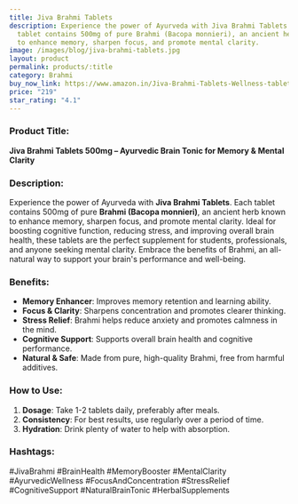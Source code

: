 ```yaml
---
title: Jiva Brahmi Tablets
description: Experience the power of Ayurveda with Jiva Brahmi Tablets. Each
  tablet contains 500mg of pure Brahmi (Bacopa monnieri), an ancient herb known
  to enhance memory, sharpen focus, and promote mental clarity.
image: /images/blog/jiva-brahmi-tablets.jpg
layout: product
permalink: products/:title
category: Brahmi
buy_now_link: https://www.amazon.in/Jiva-Brahmi-Tablets-Wellness-tablets/dp/B0BKK34H98/ref=sr_1_2_sspa?crid=U72N30JP0KKO&tag=ayushmonk-21
price: "219"
star_rating: "4.1"
---
```

### Product Title:
**Jiva Brahmi Tablets 500mg – Ayurvedic Brain Tonic for Memory & Mental Clarity**

### Description:
Experience the power of Ayurveda with **Jiva Brahmi Tablets**. Each tablet contains 500mg of pure **Brahmi (Bacopa monnieri)**, an ancient herb known to enhance memory, sharpen focus, and promote mental clarity. Ideal for boosting cognitive function, reducing stress, and improving overall brain health, these tablets are the perfect supplement for students, professionals, and anyone seeking mental clarity. Embrace the benefits of Brahmi, an all-natural way to support your brain's performance and well-being.

### Benefits:
- **Memory Enhancer**: Improves memory retention and learning ability.
- **Focus & Clarity**: Sharpens concentration and promotes clearer thinking.
- **Stress Relief**: Brahmi helps reduce anxiety and promotes calmness in the mind.
- **Cognitive Support**: Supports overall brain health and cognitive performance.
- **Natural & Safe**: Made from pure, high-quality Brahmi, free from harmful additives.

### How to Use:
1. **Dosage**: Take 1-2 tablets daily, preferably after meals.
2. **Consistency**: For best results, use regularly over a period of time.
3. **Hydration**: Drink plenty of water to help with absorption.

### Hashtags:
#JivaBrahmi #BrainHealth #MemoryBooster #MentalClarity #AyurvedicWellness #FocusAndConcentration #StressRelief #CognitiveSupport #NaturalBrainTonic #HerbalSupplements
